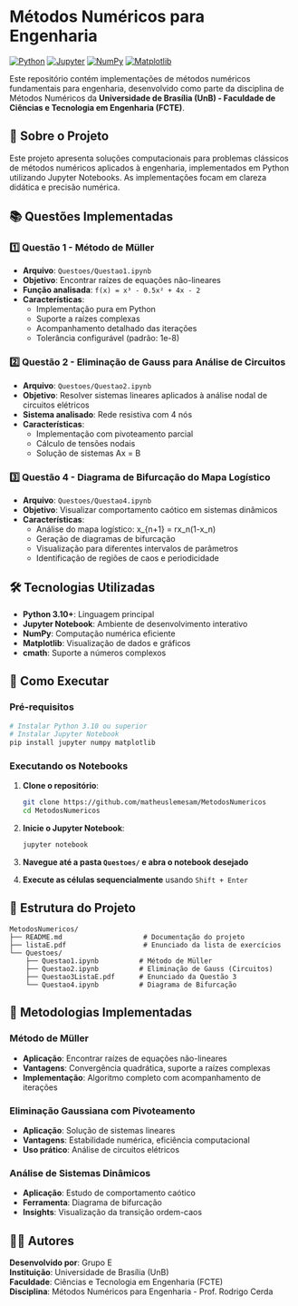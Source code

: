 # Métodos Numéricos para Engenharia 

[![Python](https://img.shields.io/badge/Python-3.10+-blue.svg)](https://www.python.org/) [![Jupyter](https://img.shields.io/badge/Jupyter-Notebook-orange.svg)](https://jupyter.org/) [![NumPy](https://img.shields.io/badge/NumPy-Library-green.svg)](https://numpy.org/) [![Matplotlib](https://img.shields.io/badge/Matplotlib-Plotting-red.svg)](https://matplotlib.org/)

Este repositório contém implementações de métodos numéricos fundamentais para engenharia, desenvolvido como parte da disciplina de Métodos Numéricos da **Universidade de Brasília (UnB) - Faculdade de Ciências e Tecnologia em Engenharia (FCTE)**.

## 🎯 Sobre o Projeto

Este projeto apresenta soluções computacionais para problemas clássicos de métodos numéricos aplicados à engenharia, implementados em Python utilizando Jupyter Notebooks. As implementações focam em clareza didática e precisão numérica.

## 📚 Questões Implementadas

### 1️⃣ **Questão 1 - Método de Müller**
- **Arquivo**: `Questoes/Questao1.ipynb`
- **Objetivo**: Encontrar raízes de equações não-lineares
- **Função analisada**: `f(x) = x³ - 0.5x² + 4x - 2`
- **Características**:
  - Implementação pura em Python
  - Suporte a raízes complexas
  - Acompanhamento detalhado das iterações
  - Tolerância configurável (padrão: 1e-8)

### 2️⃣ **Questão 2 - Eliminação de Gauss para Análise de Circuitos**
- **Arquivo**: `Questoes/Questao2.ipynb`
- **Objetivo**: Resolver sistemas lineares aplicados à análise nodal de circuitos elétricos
- **Sistema analisado**: Rede resistiva com 4 nós
- **Características**:
  - Implementação com pivoteamento parcial
  - Cálculo de tensões nodais
  - Solução de sistemas Ax = B

### 3️⃣ **Questão 4 - Diagrama de Bifurcação do Mapa Logístico**
- **Arquivo**: `Questoes/Questao4.ipynb`
- **Objetivo**: Visualizar comportamento caótico em sistemas dinâmicos
- **Características**:
  - Análise do mapa logístico: x_{n+1} = rx_n(1-x_n)
  - Geração de diagramas de bifurcação
  - Visualização para diferentes intervalos de parâmetros
  - Identificação de regiões de caos e periodicidade

## 🛠 Tecnologias Utilizadas

- **Python 3.10+**: Linguagem principal
- **Jupyter Notebook**: Ambiente de desenvolvimento interativo
- **NumPy**: Computação numérica eficiente
- **Matplotlib**: Visualização de dados e gráficos
- **cmath**: Suporte a números complexos

## 🚀 Como Executar

### Pré-requisitos
```bash
# Instalar Python 3.10 ou superior
# Instalar Jupyter Notebook
pip install jupyter numpy matplotlib
```

### Executando os Notebooks

1. **Clone o repositório**:
   ```bash
   git clone https://github.com/matheuslemesam/MetodosNumericos
   cd MetodosNumericos
   ```

2. **Inicie o Jupyter Notebook**:
   ```bash
   jupyter notebook
   ```

3. **Navegue até a pasta `Questoes/` e abra o notebook desejado**

4. **Execute as células sequencialmente** usando `Shift + Enter`

## 📁 Estrutura do Projeto

```
MetodosNumericos/
├── README.md                    # Documentação do projeto
├── listaE.pdf                   # Enunciado da lista de exercícios
└── Questoes/
    ├── Questao1.ipynb          # Método de Müller
    ├── Questao2.ipynb          # Eliminação de Gauss (Circuitos)
    ├── Questao3ListaE.pdf      # Enunciado da Questão 3
    └── Questao4.ipynb          # Diagrama de Bifurcação
```

## 🔬 Metodologias Implementadas

### Método de Müller
- **Aplicação**: Encontrar raízes de equações não-lineares
- **Vantagens**: Convergência quadrática, suporte a raízes complexas
- **Implementação**: Algoritmo completo com acompanhamento de iterações

### Eliminação Gaussiana com Pivoteamento
- **Aplicação**: Solução de sistemas lineares
- **Vantagens**: Estabilidade numérica, eficiência computacional
- **Uso prático**: Análise de circuitos elétricos

### Análise de Sistemas Dinâmicos
- **Aplicação**: Estudo de comportamento caótico
- **Ferramenta**: Diagrama de bifurcação
- **Insights**: Visualização da transição ordem-caos

## 👨‍💻 Autores

**Desenvolvido por**: Grupo E  
**Instituição**: Universidade de Brasília (UnB)  
**Faculdade**: Ciências e Tecnologia em Engenharia (FCTE)  
**Disciplina**: Métodos Numéricos para Engenharia - Prof. Rodrigo Cerda
